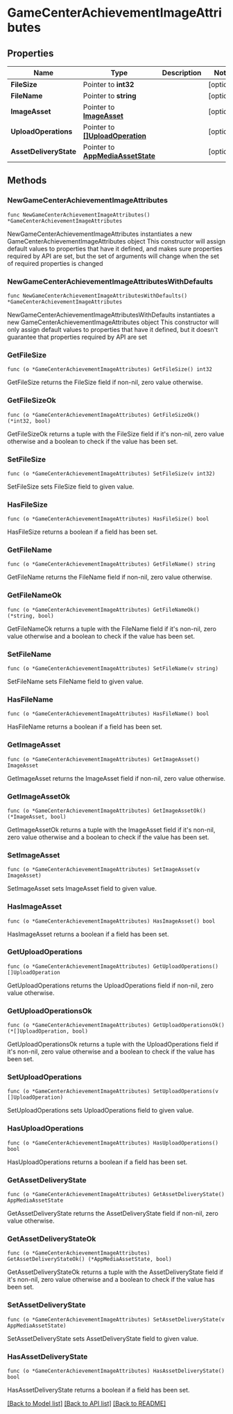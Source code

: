 # GameCenterAchievementImageAttributes

## Properties

Name | Type | Description | Notes
------------ | ------------- | ------------- | -------------
**FileSize** | Pointer to **int32** |  | [optional] 
**FileName** | Pointer to **string** |  | [optional] 
**ImageAsset** | Pointer to [**ImageAsset**](ImageAsset.md) |  | [optional] 
**UploadOperations** | Pointer to [**[]UploadOperation**](UploadOperation.md) |  | [optional] 
**AssetDeliveryState** | Pointer to [**AppMediaAssetState**](AppMediaAssetState.md) |  | [optional] 

## Methods

### NewGameCenterAchievementImageAttributes

`func NewGameCenterAchievementImageAttributes() *GameCenterAchievementImageAttributes`

NewGameCenterAchievementImageAttributes instantiates a new GameCenterAchievementImageAttributes object
This constructor will assign default values to properties that have it defined,
and makes sure properties required by API are set, but the set of arguments
will change when the set of required properties is changed

### NewGameCenterAchievementImageAttributesWithDefaults

`func NewGameCenterAchievementImageAttributesWithDefaults() *GameCenterAchievementImageAttributes`

NewGameCenterAchievementImageAttributesWithDefaults instantiates a new GameCenterAchievementImageAttributes object
This constructor will only assign default values to properties that have it defined,
but it doesn't guarantee that properties required by API are set

### GetFileSize

`func (o *GameCenterAchievementImageAttributes) GetFileSize() int32`

GetFileSize returns the FileSize field if non-nil, zero value otherwise.

### GetFileSizeOk

`func (o *GameCenterAchievementImageAttributes) GetFileSizeOk() (*int32, bool)`

GetFileSizeOk returns a tuple with the FileSize field if it's non-nil, zero value otherwise
and a boolean to check if the value has been set.

### SetFileSize

`func (o *GameCenterAchievementImageAttributes) SetFileSize(v int32)`

SetFileSize sets FileSize field to given value.

### HasFileSize

`func (o *GameCenterAchievementImageAttributes) HasFileSize() bool`

HasFileSize returns a boolean if a field has been set.

### GetFileName

`func (o *GameCenterAchievementImageAttributes) GetFileName() string`

GetFileName returns the FileName field if non-nil, zero value otherwise.

### GetFileNameOk

`func (o *GameCenterAchievementImageAttributes) GetFileNameOk() (*string, bool)`

GetFileNameOk returns a tuple with the FileName field if it's non-nil, zero value otherwise
and a boolean to check if the value has been set.

### SetFileName

`func (o *GameCenterAchievementImageAttributes) SetFileName(v string)`

SetFileName sets FileName field to given value.

### HasFileName

`func (o *GameCenterAchievementImageAttributes) HasFileName() bool`

HasFileName returns a boolean if a field has been set.

### GetImageAsset

`func (o *GameCenterAchievementImageAttributes) GetImageAsset() ImageAsset`

GetImageAsset returns the ImageAsset field if non-nil, zero value otherwise.

### GetImageAssetOk

`func (o *GameCenterAchievementImageAttributes) GetImageAssetOk() (*ImageAsset, bool)`

GetImageAssetOk returns a tuple with the ImageAsset field if it's non-nil, zero value otherwise
and a boolean to check if the value has been set.

### SetImageAsset

`func (o *GameCenterAchievementImageAttributes) SetImageAsset(v ImageAsset)`

SetImageAsset sets ImageAsset field to given value.

### HasImageAsset

`func (o *GameCenterAchievementImageAttributes) HasImageAsset() bool`

HasImageAsset returns a boolean if a field has been set.

### GetUploadOperations

`func (o *GameCenterAchievementImageAttributes) GetUploadOperations() []UploadOperation`

GetUploadOperations returns the UploadOperations field if non-nil, zero value otherwise.

### GetUploadOperationsOk

`func (o *GameCenterAchievementImageAttributes) GetUploadOperationsOk() (*[]UploadOperation, bool)`

GetUploadOperationsOk returns a tuple with the UploadOperations field if it's non-nil, zero value otherwise
and a boolean to check if the value has been set.

### SetUploadOperations

`func (o *GameCenterAchievementImageAttributes) SetUploadOperations(v []UploadOperation)`

SetUploadOperations sets UploadOperations field to given value.

### HasUploadOperations

`func (o *GameCenterAchievementImageAttributes) HasUploadOperations() bool`

HasUploadOperations returns a boolean if a field has been set.

### GetAssetDeliveryState

`func (o *GameCenterAchievementImageAttributes) GetAssetDeliveryState() AppMediaAssetState`

GetAssetDeliveryState returns the AssetDeliveryState field if non-nil, zero value otherwise.

### GetAssetDeliveryStateOk

`func (o *GameCenterAchievementImageAttributes) GetAssetDeliveryStateOk() (*AppMediaAssetState, bool)`

GetAssetDeliveryStateOk returns a tuple with the AssetDeliveryState field if it's non-nil, zero value otherwise
and a boolean to check if the value has been set.

### SetAssetDeliveryState

`func (o *GameCenterAchievementImageAttributes) SetAssetDeliveryState(v AppMediaAssetState)`

SetAssetDeliveryState sets AssetDeliveryState field to given value.

### HasAssetDeliveryState

`func (o *GameCenterAchievementImageAttributes) HasAssetDeliveryState() bool`

HasAssetDeliveryState returns a boolean if a field has been set.


[[Back to Model list]](../README.md#documentation-for-models) [[Back to API list]](../README.md#documentation-for-api-endpoints) [[Back to README]](../README.md)


